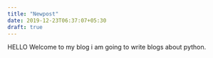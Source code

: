 ```yaml
---
title: "Newpost"
date: 2019-12-23T06:37:07+05:30
draft: true
---
```



HELLO Welcome to my blog i am going to write blogs about python.
